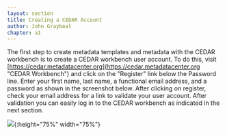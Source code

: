 ```yaml
---
layout: section
title: Creating a CEDAR Account
author: John Graybeal
chapter: a1
---
```


The first step to create metadata templates and metadata with the CEDAR workbench is to create a CEDAR workbench user account. To do this, visit [https://cedar.metadatacenter.org](https://cedar.metadatacenter.org "CEDAR Workbench") and click on the "Register" link below the Password line. Enter your first name, last name, a functional email address, and a password as shown in the screenshot below. After clicking on register, check your email address for a link to validate your user account. After validation you can easily log in to the CEDAR workbench as indicated in the next section.


![](https://github.com/metadatacenter/cedar-manual/raw/master/docs/assets/imgs/create_account1.png){:height="75%" width="75%"}
